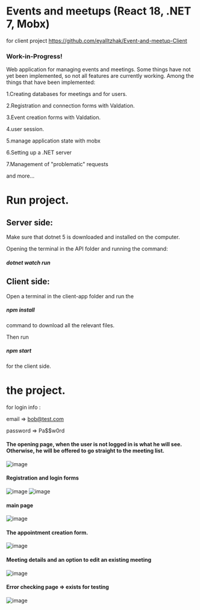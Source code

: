 
# Events and meetups (React 18, .NET 7, Mobx)

for client project 
https://github.com/eyalItzhak/Event-and-meetup-Client

### Work-in-Progress!

Web application for managing events and meetings.
Some things have not yet been implemented, so not all features are currently working.
Among the things that have been implemented:

1.Creating databases for meetings and for users.

2.Registration and connection forms with Valdation.

3.Event creation forms with Valdation.

4.user session.

5.manage application state with mobx

6.Setting up a .NET server

7.Management of "problematic" requests

and more...

 
 # Run project.
 
 ## Server side:

Make sure that dotnet 5 is downloaded and installed on the computer. 

Opening the terminal in the API folder and running the command:
##### dotnet watch run

## Client side:

Open a terminal in the client-app folder and run the 
##### npm install 
command to download all the relevant files.

Then run
##### npm start 
for the client side.

# the project.

for login info :

email => bob@test.com

password => Pa$$w0rd



#### The opening page, when the user is not logged in is what he will see. Otherwise, he will be offered to go straight to the meeting list.

![image](https://user-images.githubusercontent.com/62293316/204667492-4e2020fe-f76b-436b-8a3b-1cf53f7ca973.png)

#### Registration and login forms

![image](https://user-images.githubusercontent.com/62293316/204667575-3a825774-8c9b-4b4e-84cc-bc14f78c04c1.png)
![image](https://user-images.githubusercontent.com/62293316/204667986-fa95bdea-8880-4a3e-8ce4-86a7e25cde5f.png)



#### main page
![image](https://user-images.githubusercontent.com/62293316/204668029-199e3bc2-171a-44a0-be01-935d51dc452c.png)

#### The appointment creation form.

![image](https://user-images.githubusercontent.com/62293316/204668161-44e51efa-7745-4e1b-a874-613c196dc387.png)


#### Meeting details and an option to edit an existing meeting

![image](https://user-images.githubusercontent.com/62293316/204668219-69c54e84-d5f1-41fd-99db-2d1c9da5641d.png)

#### Error checking page => exists for testing

![image](https://user-images.githubusercontent.com/62293316/204668270-23106a0a-d29d-4e15-ae82-9d0f27a4fb28.png)








